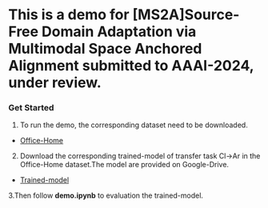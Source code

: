 # This is a demo for [MS2A]Source-Free Domain Adaptation via Multimodal Space Anchored Alignment submitted to AAAI-2024, under review.

### Get Started

1. To run the demo, the corresponding dataset need to be downloaded.

- [Office-Home](https://drive.google.com/file/d/0B81rNlvomiwed0V1YUxQdC1uOTg/view)

2. Download the corresponding trained-model of transfer task Cl→Ar in the Office-Home dataset.The model are provided on Google-Drive.

- [Trained-model](https://drive.google.com/file/d/19bfAx2yajdqbVxA2Rk9HM9ynn2yU6hSm/view?usp=sharing)

3.Then follow **demo.ipynb** to evaluation the trained-model.
